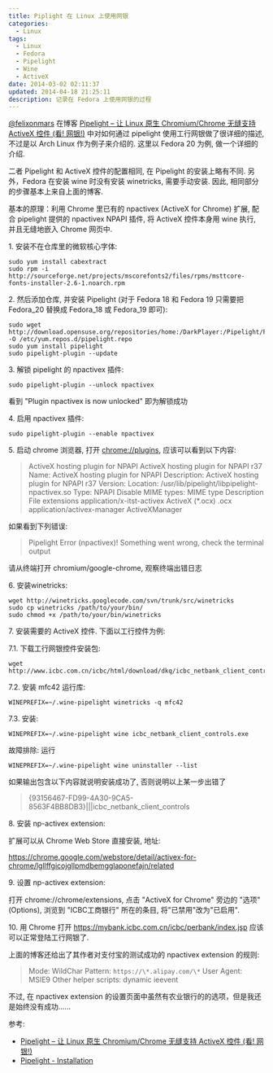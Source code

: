 ```yaml
---
title: Piplight 在 Linux 上使用网银
categories:
  - Linux
tags:
  - Linux
  - Fedora
  - Pipelight
  - Wine
  - ActiveX
date: 2014-03-02 02:11:37
updated: 2014-04-18 21:25:11
description: 记录在 Fedora 上使用网银的过程
---
```


[@felixonmars](https://twitter.com/felixonmars) 在博客 [Pipelight – 让 Linux 原生 Chromium/Chrome 无缝支持 ActiveX 控件 (看! 网银!)](http://blog.felixc.at/2014/02/pipelight-let-linux-native-chromium-chrome-support-activex-seamlessly/) 中对如何通过 pipelight 使用工行网银做了很详细的描述, 不过是以 Arch Linux 作为例子来介绍的. 这里以 Fedora 20 为例, 做一个详细的介绍.

二者 Pipelight 和 ActiveX 控件的配置相同, 在 Pipelight 的安装上略有不同. 另外，Fedora 在安装 wine 时没有安装 winetricks, 需要手动安装. 因此, 相同部分的步骤基本上来自上面的博客.

基本的原理：利用 Chrome 里已有的 npactivex (ActiveX for Chrome) 扩展, 配合 pipelight 提供的 npactivex NPAPI 插件, 将 ActiveX 控件本身用 wine 执行, 并且无缝地嵌入 Chrome 网页中.

1\. 安装不在仓库里的微软核心字体:

    sudo yum install cabextract
    sudo rpm -i http://sourceforge.net/projects/mscorefonts2/files/rpms/msttcore-fonts-installer-2.6-1.noarch.rpm

2\. 然后添加仓库, 并安装 Pipelight (对于 Fedora 18 和 Fedora 19 只需要把 Fedora\_20 替换成 Fedora\_18 或 Fedora\_19 即可):

    sudo wget http://download.opensuse.org/repositories/home:/DarkPlayer:/Pipelight/Fedora_20/home:DarkPlayer:Pipelight.repo -O /etc/yum.repos.d/pipelight.repo
    sudo yum install pipelight
    sudo pipelight-plugin --update

3\. 解锁 pipelight 的 npactivex 插件:

    sudo pipelight-plugin --unlock npactivex

看到 "Plugin npactivex is now unlocked" 即为解锁成功

4\. 启用 npactivex 插件:

    sudo pipelight-plugin --enable npactivex

5\. 启动 chrome 浏览器, 打开 <chrome://plugins>, 应该可以看到以下内容:

> ActiveX hosting plugin for NPAPI
> ActiveX hosting plugin for NPAPI r37
> Name: ActiveX hosting plugin for NPAPI
> Description: ActiveX hosting plugin for NPAPI r37
> Version:
> Location: /usr/lib/pipelight/libpipelight-npactivex.so
> Type: NPAPI
> Disable
> MIME types:
> MIME type Description  File extensions
> application/x-itst-activex  ActiveX (\*.ocx)
> .ocx
> application/activex-manager  ActiveXManager

如果看到下列错误:

> Pipelight Error (npactivex)!
> Something went wrong, check the terminal output

请从终端打开 chromium/google-chrome, 观察终端出错日志

6\. 安装winetricks:

    wget http://winetricks.googlecode.com/svn/trunk/src/winetricks
    sudo cp winetricks /path/to/your/bin/
    sudo chmod +x /path/to/your/bin/winetricks

7\. 安装需要的 ActiveX 控件. 下面以工行控件为例:

7.1. 下载工行网银控件安装包:

    wget http://www.icbc.com.cn/icbc/html/download/dkq/icbc_netbank_client_controls.exe

7.2. 安装 mfc42 运行库:

    WINEPREFIX=~/.wine-pipelight winetricks -q mfc42

7.3. 安装:

    WINEPREFIX=~/.wine-pipelight wine icbc_netbank_client_controls.exe

故障排除: 运行

    WINEPREFIX=~/.wine-pipelight wine uninstaller --list

如果输出包含以下内容就说明安装成功了, 否则说明以上某一步出错了

> {93156467-FD99-4A30-9CA5-8563F4BB8DB3}|||icbc\_netbank\_client\_controls

8\. 安装 np-activex extension:

扩展可以从 Chrome Web Store 直接安装, 地址:

<https://chrome.google.com/webstore/detail/activex-for-chrome/lgllffgicojgllpmdbemgglaponefajn/related>

9\. 设置 np-activex extension:

打开 chrome://chrome/extensions, 点击 "ActiveX for Chrome" 旁边的 "选项" (Options), 浏览到 "ICBC工商银行" 所在的条目, 将"已禁用"改为"已启用".

10\. 用 Chrome 打开 <https://mybank.icbc.com.cn/icbc/perbank/index.jsp> 应该可以正常登陆工行网银了.

上面的博客还给出了其作者对支付宝的测试成功的 npactivex extension 的规则:

> Mode: WildChar
> Pattern: `https://\*.alipay.com/\*`
> User Agent: MSIE9
> Other helper scripts: dynamic ieevent

不过, 在 npactivex extension 的设置页面中虽然有农业银行的的选项，但是我还是始终没有成功......

参考:

+ [Pipelight – 让 Linux 原生 Chromium/Chrome 无缝支持 ActiveX 控件 (看! 网银!)](http://blog.felixc.at/2014/02/pipelight-let-linux-native-chromium-chrome-support-activex-seamlessly)
+ [Pipelight - Installation](http://fds-team.de/cms/pipelight-installation.html)
